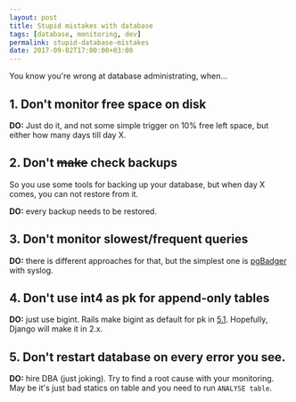 ```yaml
---
layout: post
title: Stupid mistakes with database
tags: [database, monitoring, dev]
permalink: stupid-database-mistakes
date: 2017-09-02T17:00:00+03:00
---
```


You know you're wrong at database administrating, when...
<!--more-->

## 1. Don't monitor free space on disk

**DO:** Just do it, and not some simple trigger on 10% free left space, but either how many days till day X.

## 2. Don't ~~make~~ check backups

So you use some tools for backing up your database, but when day X comes, you can not restore from it.

**DO:** every backup needs to be restored.

## 3. Don't monitor slowest/frequent queries

**DO:** there is different approaches for that, but the simplest one is [pgBadger](https://github.com/dalibo/pgbadger) with syslog.

## 4. Don't use int4 as pk for append-only tables

**DO:** just use bigint. Rails make bigint as default for pk in [5.1](http://www.mccartie.com/2016/12/05/rails-5.1.html). Hopefully, Django will make it in 2.x.

## 5. Don't restart database on every error you see.

**DO:** hire DBA (just joking). Try to find a root cause with your monitoring. May be it's just bad statics on table and you need to run `ANALYSE table`.
